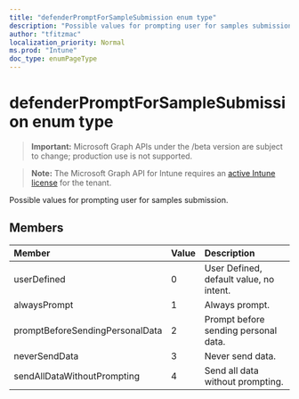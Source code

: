 ```yaml
---
title: "defenderPromptForSampleSubmission enum type"
description: "Possible values for prompting user for samples submission."
author: "tfitzmac"
localization_priority: Normal
ms.prod: "Intune"
doc_type: enumPageType
---
```


# defenderPromptForSampleSubmission enum type

> **Important:** Microsoft Graph APIs under the /beta version are subject to change; production use is not supported.

> **Note:** The Microsoft Graph API for Intune requires an [active Intune license](https://go.microsoft.com/fwlink/?linkid=839381) for the tenant.

Possible values for prompting user for samples submission.

## Members
|Member|Value|Description|
|:---|:---|:---|
|userDefined|0|User Defined, default value, no intent.|
|alwaysPrompt|1|Always prompt.|
|promptBeforeSendingPersonalData|2|Prompt before sending personal data.|
|neverSendData|3|Never send data.|
|sendAllDataWithoutPrompting|4|Send all data without prompting.|




